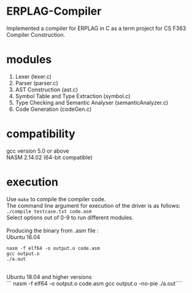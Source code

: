 # ERPLAG-Compiler

Implemented a compiler for ERPLAG in C as a term project for CS F363 Compiler Construction.

# modules
1. Lexer (lexer.c)
2. Parser (parser.c)
3. AST Construction (ast.c) 
4. Symbol Table and Type Extraction (symbol.c) 
5. Type Checking and Semantic Analyser (semanticAnalyzer.c)
6. Code Generation (codeGen.c)

# compatibility
gcc version 5.0 or above<br/>
NASM 2.14.02 (64-bit compatible)

# execution
Use `make` to compile the compiler code.<br/>
The command line argument for execution of the driver is as follows:<br/>
`./compile testcase.txt code.asm`
<br/>
Select options out of 0-9 to run different modules.<br/>
<br/>
Producing the binary from .asm file :<br/>
Ubuntu 16.04<br/>
```
nasm -f elf64 -o output.o code.asm
gcc output.o
./a.out
```
<br/>
Ubuntu 18.04 and higher versions<br/>
```
nasm -f elf64 -o output.o code.asm
gcc output.o -no-pie
./a.out````
